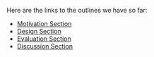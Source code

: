 Here are the links to the outlines we have so far:
- [Motivation Section](https://docs.google.com/document/d/1TJcRYW9cZedQvnlvbTb_aH4APItzCW23DFAZzPzDNLY/edit#heading=h.pcnoucbdzc51)
- [Design Section](https://docs.google.com/document/d/1ge0dyJLpX0c_ceh-qSxyfqQPMhmh2EHL19y2pr2uAiE/edit)
- [Evaluation Section](https://docs.google.com/document/d/14cVhklKUw8NPFyMT-ErI2OJJZlXIVqDYzt13vgwpt3U/edit?tab=t.0)
- [Discussion Section](https://docs.google.com/document/d/1kWtWE9fPaig943dOlIa9HOOEioWpryCTFu9OeTUdJFg/edit?tab=t.0)
